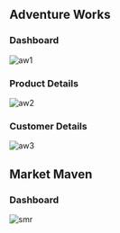 ## Adventure Works

### Dashboard
![aw1](https://user-images.githubusercontent.com/18235167/202776213-75906ae6-7a8f-44c3-ad32-4e087d8d69d3.png)
### Product Details
![aw2](https://user-images.githubusercontent.com/18235167/202776234-a50f0d23-f9d6-47e7-81aa-58471b1558dc.png)
### Customer Details
![aw3](https://user-images.githubusercontent.com/18235167/202776283-6e2666ef-7dcf-4aac-8d88-ae28daf6d5b0.png)

## Market Maven
### Dashboard
![smr](https://user-images.githubusercontent.com/18235167/202776442-86d0abdb-c26f-463d-8b25-12613abc255b.png)
